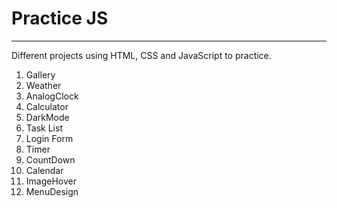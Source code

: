 # Practice JS
***
Different projects using HTML, CSS and JavaScript to practice.

1. Gallery
2. Weather
3. AnalogClock
4. Calculator
5. DarkMode
6. Task List
7. Login Form
8. Timer
9. CountDown
10. Calendar
11. ImageHover
12. MenuDesign